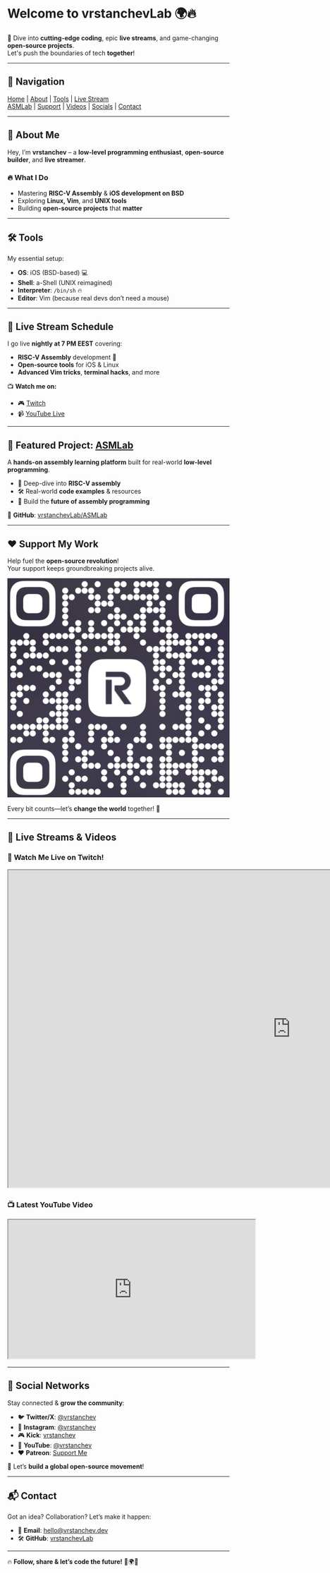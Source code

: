 # Welcome to **vrstanchevLab** 🌍🔥  

🚀 Dive into **cutting-edge coding**, epic **live streams**, and game-changing **open-source projects**.  
Let's push the boundaries of tech **together**!  

---

## 📌 Navigation  
[Home](#welcome-to-vrstanchevlab-) | [About](#about-me-) | [Tools](#tools-) | [Live Stream](#live-stream-schedule-)  
[ASMLab](#featured-project-) | [Support](#support-my-project-) | [Videos](#live-stream--videos-) | [Socials](#social-networks-) | [Contact](#contact-me-)  

---

## 👤 About Me  

Hey, I’m **vrstanchev** – a **low-level programming enthusiast**, **open-source builder**, and **live streamer**.  

### 🔥 What I Do  
- Mastering **RISC-V Assembly** & **iOS development on BSD**  
- Exploring **Linux, Vim**, and **UNIX tools**  
- Building **open-source projects** that **matter**  

---

## 🛠 Tools  

My essential setup:  
- **OS**: iOS (BSD-based) 💻  
- **Shell**: a-Shell (UNIX reimagined)  
- **Interpreter**: `/bin/sh` 🔥  
- **Editor**: Vim (because real devs don’t need a mouse)  

---

## 📅 Live Stream Schedule  

I go live **nightly at 7 PM EEST** covering:  
- **RISC-V Assembly** development 🚀  
- **Open-source tools** for iOS & Linux  
- **Advanced Vim tricks**, **terminal hacks**, and more  

📺 **Watch me on:**  
- 🎮 [Twitch](https://www.twitch.tv/vrstanchev)  
- 📹 [YouTube Live](https://www.youtube.com/@vrstanchev/live)  

---

## 🌟 Featured Project: [ASMLab](https://github.com/vrstanchevLab/ASMLab)  

A **hands-on assembly learning platform** built for real-world **low-level programming**.  
- 📖 Deep-dive into **RISC-V assembly**  
- 🛠 Real-world **code examples** & resources  
- 🚀 Build the **future of assembly programming**  

🔗 **GitHub**: [vrstanchevLab/ASMLab](https://github.com/vrstanchevLab/ASMLab)  

---

## ❤️ Support My Work  

Help fuel the **open-source revolution**!  
Your support keeps groundbreaking projects alive.  

![Support QR Code](qr.png)  

Every bit counts—let’s **change the world** together! 🙌  

---

## 🎥 Live Streams & Videos  

### 🔴 **Watch Me Live on Twitch!**  
<iframe
    src="https://player.twitch.tv/?channel=vrstanchev&muted=true&parent=vrstanchev.dev"
    height="720"
    width="1280"
    allowfullscreen>
</iframe>


### 📺 **Latest YouTube Video**  
<iframe width="560" height="315" src="https://www.youtube.com/embed/iWKQJDJSvQ0?si=v5JG4RbmJas8en1T" allowfullscreen></iframe>

---

## 📢 Social Networks  

Stay connected & **grow the community**:  
- 🐦 **Twitter/X**: [@vrstanchev](https://twitter.com/vrstanchev)  
- 📸 **Instagram**: [@vrstanchev](https://www.instagram.com/vrstanchev/)  
- 🎮 **Kick**: [vrstanchev](https://kick.com/vrstanchev)  
- 🎥 **YouTube**: [@vrstanchev](https://www.youtube.com/@vrstanchev)  
- ❤️ **Patreon**: [Support Me](https://www.patreon.com/vrstanchev)  

🚀 Let’s **build a global open-source movement**!  

---

## 📬 Contact  

Got an idea? Collaboration? Let’s make it happen:  
- 📧 **Email**: [hello@vrstanchev.dev](mailto:hello@vrstanchev.dev)  
- 🛠 **GitHub**: [vrstanchevLab](https://github.com/vrstanchevLab)  

---

🔥 **Follow, share & let’s code the future!** 🚀🌍🔥  
